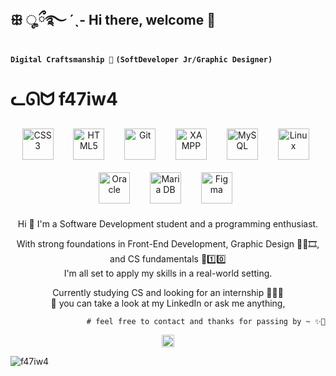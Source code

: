 <!-- title:resume -->

## ꕥ ೄྀ࿐ ˊˎ- Hi there, welcome 🫧

**`Digital Craftsmanship 🌱`**
**`(SoftDeveloper Jr/Graphic Designer)`**

# ᓚᘏᗢ    f47iw4


<!-- skills:icons -->
<div align="center">  
<a href="https://www.w3schools.com/css/" target="_blank"><img style="margin: 10px" src="https://profilinator.rishav.dev/skills-assets/css3-original-wordmark.svg" alt="CSS3" height="50" /></a>  &nbsp 
<a href="https://en.wikipedia.org/wiki/HTML5" target="_blank"><img style="margin: 10px" src="https://profilinator.rishav.dev/skills-assets/html5-original-wordmark.svg" alt="HTML5" height="50" /></a>  &nbsp 
<a href="https://github.com/" target="_blank"><img style="margin: 10px" src="https://profilinator.rishav.dev/skills-assets/git-scm-icon.svg" alt="Git" height="50" /></a>  &nbsp 
<a href="https://www.apachefriends.org/" target="_blank"><img style="margin: 10px" src="https://profilinator.rishav.dev/skills-assets/xampp.png" alt="XAMPP" height="50" /></a>  &nbsp 
<a href="https://www.mysql.com/" target="_blank"><img style="margin: 10px" src="https://profilinator.rishav.dev/skills-assets/mysql-original-wordmark.svg" alt="MySQL" height="50" /></a>  &nbsp 
<a href="https://www.linux.org/" target="_blank"><img style="margin: 10px" src="https://profilinator.rishav.dev/skills-assets/linux-original.svg" alt="Linux" height="50" /></a>  &nbsp 
<a href="https://www.oracle.com/in/index.html" target="_blank"><img style="margin: 10px" src="https://profilinator.rishav.dev/skills-assets/oracle-original.svg" alt="Oracle" height="50" /></a>  &nbsp 
<a href="https://mariadb.org/" target="_blank"><img style="margin: 10px" src="https://profilinator.rishav.dev/skills-assets/mariadb.png" alt="Maria DB" height="50" /></a>  &nbsp 
<a href="https://www.figma.com/" target="_blank"><img style="margin: 10px" src="https://profilinator.rishav.dev/skills-assets/figma-icon.svg" alt="Figma" height="50" /></a>  &nbsp 



<!-- about me -->

          

         
Hi 👋 I'm a Software Development student and a programming enthusiast.

With strong foundations in Front-End Development, Graphic Design 🎨📸🎞, and CS fundamentals 💾1️⃣0️⃣      
I'm all set to apply my skills in a real-world setting. 


Currently studying CS and looking for an internship 👩🏽‍💻        
🌱 you can take a look at my LinkedIn or ask me anything,


                     # feel free to contact and thanks for passing by ~ ✨🌱

<a href="https://www.linkedin.com/in/fatima-gonzalez-rhanny/" target="blank"><img align="center" src="https://raw.githubusercontent.com/rahuldkjain/github-profile-readme-generator/master/src/images/icons/Social/linked-in-alt.svg" alt="https://www.linkedin.com/in/fatima-gonzalez-rhanny/" weight="20" width="20" /></a>

<p align="left"> <img src="https://komarev.com/ghpvc/?username=f47iw4&label=👀%20&color=c90076&style=flat" alt="f47iw4" /> </p>
